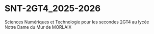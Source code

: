 # SNT-2GT4_2025-2026
Sciences Numériques et Technologie pour les secondes 2GT4 au lycée Notre Dame du Mur de MORLAIX
